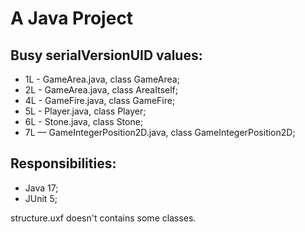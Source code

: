 # A Java Project

## Busy serialVersionUID values:
* 1L - GameArea.java, class GameArea;
* 2L - GameArea.java, class AreaItself;
* 4L - GameFire.java, class GameFire;
* 5L - Player.java, class Player;
* 6L - Stone.java, class Stone;
* 7L — GameIntegerPosition2D.java, class GameIntegerPosition2D;

## Responsibilities:
* Java 17;
* JUnit 5;

structure.uxf doesn't contains some classes.
